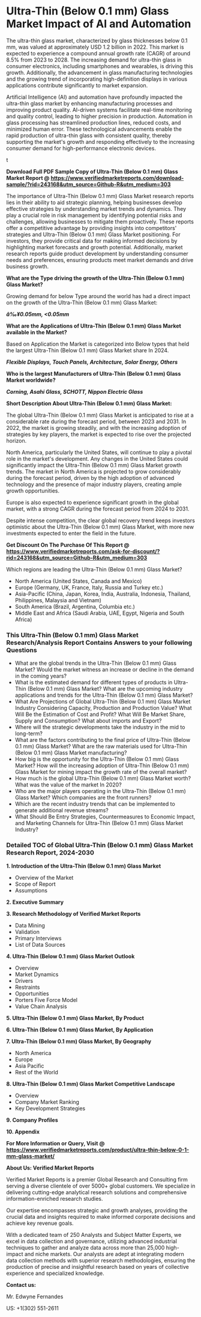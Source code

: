 <meta name="title" content="Global Ultra-Thin (Below 0.1 mm) Glass Market Impact of AI and Automation"><meta name="description" content="The ultra-thin glass market, characterized by glass thicknesses below 0.1 mm, was valued at approximately USD 1.2 billion in 2022. This market is expected to experienc"><meta name="title" content="Ultra-Thin (Below 0.1 mm) Glass Market Size, Share, Scope, Trends, Growth, Opportunities, Analysis, Forecast"><h1>Ultra-Thin (Below 0.1 mm) Glass Market Impact of AI and Automation</h1><p>The ultra-thin glass market, characterized by glass thicknesses below 0.1 mm, was valued at approximately USD 1.2 billion in 2022. This market is expected to experience a compound annual growth rate (CAGR) of around 8.5% from 2023 to 2028. The increasing demand for ultra-thin glass in consumer electronics, including smartphones and wearables, is driving this growth. Additionally, the advancement in glass manufacturing technologies and the growing trend of incorporating high-definition displays in various applications contribute significantly to market expansion.</p><p>Artificial Intelligence (AI) and automation have profoundly impacted the ultra-thin glass market by enhancing manufacturing processes and improving product quality. AI-driven systems facilitate real-time monitoring and quality control, leading to higher precision in production. Automation in glass processing has streamlined production lines, reduced costs, and minimized human error. These technological advancements enable the rapid production of ultra-thin glass with consistent quality, thereby supporting the market's growth and responding effectively to the increasing consumer demand for high-performance electronic devices.</p>t</p><p id="" class=""><strong>Download Full PDF Sample Copy of Ultra-Thin (Below 0.1 mm) Glass Market Report @ <a href="https://www.verifiedmarketreports.com/download-sample/?rid=243168&utm_source=Github-R&utm_medium=303" target="_blank">https://www.verifiedmarketreports.com/download-sample/?rid=243168&utm_source=Github-R&utm_medium=303</a></strong></p><p>The importance of&nbsp;Ultra-Thin (Below 0.1 mm) Glass Market research reports lies in their ability to aid strategic planning, helping businesses develop effective strategies by understanding market trends and dynamics. They play a crucial role in risk management by identifying potential risks and challenges, allowing businesses to mitigate them proactively. These reports offer a competitive advantage by providing insights into competitors' strategies and Ultra-Thin (Below 0.1 mm) Glass Market positioning. For investors, they provide critical data for making informed decisions by highlighting market forecasts and growth potential. Additionally, market research reports guide product development by understanding consumer needs and preferences, ensuring products meet market demands and drive business growth.</p><p><strong>What are the&nbsp;Type driving the growth of the Ultra-Thin (Below 0.1 mm) Glass Market?</strong></p><p id="" class="">Growing demand for below Type around the world has had a direct impact on the growth of the Ultra-Thin (Below 0.1 mm) Glass Market:</p><em><strong>â‰¥0.05mm, <0.05mm</strong></em></p><strong>What are the&nbsp;Applications&nbsp;of Ultra-Thin (Below 0.1 mm) Glass Market available in the Market?</strong></p><p id="" class="">Based on Application the Market is categorized into Below types that held the largest Ultra-Thin (Below 0.1 mm) Glass Market share In 2024.</p><em><strong>Flexible Displays, Touch Panels, Architecture, Solar Energy, Others</strong></em></p><strong>Who is the largest Manufacturers of Ultra-Thin (Below 0.1 mm) Glass Market worldwide?</strong></p><p><em><strong>Corning, Asahi Glass, SCHOTT, Nippon Electric Glass</strong></em></p><p id="" class=""><strong>Short Description About Ultra-Thin (Below 0.1 mm) Glass Market:</strong></p><p>The global Ultra-Thin (Below 0.1 mm) Glass Market is anticipated to rise at a considerable rate during the forecast period, between 2023 and 2031. In 2022, the market is growing steadily, and with the increasing adoption of strategies by key players, the market is expected to rise over the projected horizon.</p><p>North America, particularly the United States, will continue to play a pivotal role in the market's development. Any changes in the United States could significantly impact the Ultra-Thin (Below 0.1 mm) Glass Market growth trends. The market in North America is projected to grow considerably during the forecast period, driven by the high adoption of advanced technology and the presence of major industry players, creating ample growth opportunities.</p><p>Europe is also expected to experience significant growth in the global market, with a strong CAGR during the forecast period from 2024 to 2031.</p><p>Despite intense competition, the clear global recovery trend keeps investors optimistic about the Ultra-Thin (Below 0.1 mm) Glass Market, with more new investments expected to enter the field in the future.</p><p id="" class=""><strong>Get Discount On The Purchase Of This Report @ <a href="https://www.verifiedmarketreports.com/ask-for-discount/?rid=243168&utm_source=Github-R&utm_medium=303" target="_blank">https://www.verifiedmarketreports.com/ask-for-discount/?rid=243168&utm_source=Github-R&utm_medium=303</a></strong></p>Which regions are leading the Ultra-Thin (Below 0.1 mm) Glass Market?</p><ul><li>North America (United States, Canada and Mexico)</li><li>Europe (Germany, UK, France, Italy, Russia and Turkey etc.)</li><li>Asia-Pacific (China, Japan, Korea, India, Australia, Indonesia, Thailand, Philippines, Malaysia and Vietnam)</li><li>South America (Brazil, Argentina, Columbia etc.)</li><li>Middle East and Africa (Saudi Arabia, UAE, Egypt, Nigeria and South Africa)</li></ul><h3 id="" class="">This Ultra-Thin (Below 0.1 mm) Glass Market Research/Analysis Report Contains Answers to your following Questions</h3><ul><li>What are the global trends in the Ultra-Thin (Below 0.1 mm) Glass Market? Would the market witness an increase or decline in the demand in the coming years?</li><li>What is the estimated demand for different types of products in Ultra-Thin (Below 0.1 mm) Glass Market? What are the upcoming industry applications and trends for the Ultra-Thin (Below 0.1 mm) Glass Market?</li><li>What Are Projections of Global Ultra-Thin (Below 0.1 mm) Glass Market Industry Considering Capacity, Production and Production Value? What Will Be the Estimation of Cost and Profit? What Will Be Market Share, Supply and Consumption? What about imports and Export?</li><li>Where will the strategic developments take the industry in the mid to long-term?</li><li>What are the factors contributing to the final price of Ultra-Thin (Below 0.1 mm) Glass Market? What are the raw materials used for Ultra-Thin (Below 0.1 mm) Glass Market manufacturing?</li><li>How big is the opportunity for the Ultra-Thin (Below 0.1 mm) Glass Market? How will the increasing adoption of Ultra-Thin (Below 0.1 mm) Glass Market for mining impact the growth rate of the overall market?</li><li>How much is the global Ultra-Thin (Below 0.1 mm) Glass Market worth? What was the value of the market In 2020?</li><li>Who are the major players operating in the Ultra-Thin (Below 0.1 mm) Glass Market? Which companies are the front runners?</li><li>Which are the recent industry trends that can be implemented to generate additional revenue streams?</li><li>What Should Be Entry Strategies, Countermeasures to Economic Impact, and Marketing Channels for Ultra-Thin (Below 0.1 mm) Glass Market Industry?</li></ul><h3 id="" class="">Detailed TOC of Global Ultra-Thin (Below 0.1 mm) Glass Market Research Report, 2024-2030</h3><p id="" class=""><strong>1. Introduction of the Ultra-Thin (Below 0.1 mm) Glass Market</strong></p><ul><li>Overview of the Market</li><li>Scope of Report</li><li>Assumptions</li></ul><p id="" class=""><strong>2. Executive Summary</strong></p><p id="" class=""><strong>3. Research Methodology of Verified Market Reports</strong></p><ul><li>Data Mining</li><li>Validation</li><li>Primary Interviews</li><li>List of Data Sources</li></ul><p id="" class=""><strong>4. Ultra-Thin (Below 0.1 mm) Glass Market Outlook</strong></p><ul><li>Overview</li><li>Market Dynamics</li><li>Drivers</li><li>Restraints</li><li>Opportunities</li><li>Porters Five Force Model</li><li>Value Chain Analysis</li></ul><p id="" class=""><strong>5. Ultra-Thin (Below 0.1 mm) Glass Market, By Product</strong></p><p id="" class=""><strong>6. Ultra-Thin (Below 0.1 mm) Glass Market, By Application</strong></p><p id="" class=""><strong>7. Ultra-Thin (Below 0.1 mm) Glass Market, By Geography</strong></p><ul><li>North America</li><li>Europe</li><li>Asia Pacific</li><li>Rest of the World</li></ul><p id="" class=""><strong>8. Ultra-Thin (Below 0.1 mm) Glass Market Competitive Landscape</strong></p><ul><li>Overview</li><li>Company Market Ranking</li><li>Key Development Strategies</li></ul><p id="" class=""><strong>9. Company Profiles</strong></p><p id="" class=""><strong>10. Appendix</strong></p><p id="" class=""><strong>For More Information or Query, Visit @ <a href="https://www.verifiedmarketreports.com/product/ultra-thin-below-0-1-mm-glass-market/" target="_blank">https://www.verifiedmarketreports.com/product/ultra-thin-below-0-1-mm-glass-market/</a></strong></p><p id="" class=""><strong>About Us: Verified Market Reports</strong></p><p id="" class="">Verified Market Reports is a premier Global Research and Consulting firm serving a diverse clientele of over 5000+ global customers. We specialize in delivering cutting-edge analytical research solutions and comprehensive information-enriched research studies.</p><p id="" class="">Our expertise encompasses strategic and growth analyses, providing the crucial data and insights required to make informed corporate decisions and achieve key revenue goals.</p><p id="" class="">With a dedicated team of 250 Analysts and Subject Matter Experts, we excel in data collection and governance, utilizing advanced industrial techniques to gather and analyze data across more than 25,000 high-impact and niche markets. Our analysts are adept at integrating modern data collection methods with superior research methodologies, ensuring the production of precise and insightful research based on years of collective experience and specialized knowledge.</p><p id="" class=""><strong>Contact us:</strong></p><p id="" class="">Mr. Edwyne Fernandes</p><p id="" class="">US: +1(302) 551-2611</p>